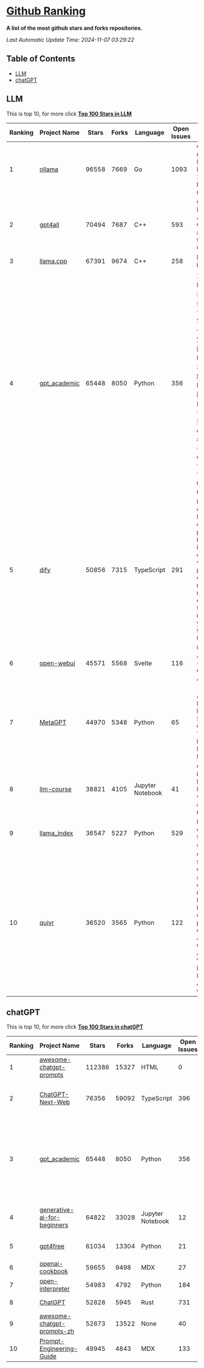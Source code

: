[Github Ranking](./README.md)
==========

**A list of the most github stars and forks repositories.**

*Last Automatic Update Time: 2024-11-07 03:29:22*

## Table of Contents
 * [LLM](#LLM)
 * [chatGPT](#chatGPT)

## LLM

This is top 10, for more click **[Top 100 Stars in LLM](Top100/LLM.md)**

| Ranking | Project Name | Stars | Forks | Language | Open Issues | Description | Last Commit |
| ------- | ------------ | ----- | ----- | -------- | ----------- | ----------- | ----------- |
| 1 | [ollama](https://github.com/ollama/ollama) | 96558 | 7669 | Go | 1093 | Get up and running with Llama 3.2, Mistral, Gemma 2, and other large language models. | 2024-11-07T01:12:22Z |
| 2 | [gpt4all](https://github.com/nomic-ai/gpt4all) | 70494 | 7687 | C++ | 593 | GPT4All: Run Local LLMs on Any Device. Open-source and available for commercial use. | 2024-11-06T23:33:26Z |
| 3 | [llama.cpp](https://github.com/ggerganov/llama.cpp) | 67391 | 9674 | C++ | 258 | LLM inference in C/C++ | 2024-11-06T17:53:52Z |
| 4 | [gpt_academic](https://github.com/binary-husky/gpt_academic) | 65448 | 8050 | Python | 356 | 为GPT/GLM等LLM大语言模型提供实用化交互接口，特别优化论文阅读/润色/写作体验，模块化设计，支持自定义快捷按钮&函数插件，支持Python和C++等项目剖析&自译解功能，PDF/LaTex论文翻译&总结功能，支持并行问询多种LLM模型，支持chatglm3等本地模型。接入通义千问, deepseekcoder, 讯飞星火, 文心一言, llama2, rwkv, claude2, moss等。 | 2024-11-05T16:49:49Z |
| 5 | [dify](https://github.com/langgenius/dify) | 50856 | 7315 | TypeScript | 291 | Dify is an open-source LLM app development platform. Dify's intuitive interface combines AI workflow, RAG pipeline, agent capabilities, model management, observability features and more, letting you quickly go from prototype to production. | 2024-11-07T02:40:57Z |
| 6 | [open-webui](https://github.com/open-webui/open-webui) | 45571 | 5568 | Svelte | 116 | User-friendly AI Interface (Supports Ollama, OpenAI API, ...) | 2024-11-06T21:54:28Z |
| 7 | [MetaGPT](https://github.com/geekan/MetaGPT) | 44970 | 5348 | Python | 65 | 🌟 The Multi-Agent Framework: First AI Software Company, Towards Natural Language Programming | 2024-11-06T08:49:48Z |
| 8 | [llm-course](https://github.com/mlabonne/llm-course) | 38821 | 4105 | Jupyter Notebook | 41 | Course to get into Large Language Models (LLMs) with roadmaps and Colab notebooks. | 2024-07-28T22:17:43Z |
| 9 | [llama_index](https://github.com/run-llama/llama_index) | 36547 | 5227 | Python | 529 | LlamaIndex is a data framework for your LLM applications | 2024-11-06T21:20:35Z |
| 10 | [quivr](https://github.com/QuivrHQ/quivr) | 36520 | 3565 | Python | 122 | Opiniated RAG for integrating GenAI in your apps 🧠   Focus on your product rather than the RAG. Easy integration in existing products with customisation!  Any LLM: GPT4, Groq, Llama. Any Vectorstore: PGVector, Faiss. Any Files. Anyway you want.  | 2024-11-01T15:17:14Z |


## chatGPT

This is top 10, for more click **[Top 100 Stars in chatGPT](Top100/chatGPT.md)**

| Ranking | Project Name | Stars | Forks | Language | Open Issues | Description | Last Commit |
| ------- | ------------ | ----- | ----- | -------- | ----------- | ----------- | ----------- |
| 1 | [awesome-chatgpt-prompts](https://github.com/f/awesome-chatgpt-prompts) | 112386 | 15327 | HTML | 0 | This repo includes ChatGPT prompt curation to use ChatGPT better. | 2024-09-26T13:36:47Z |
| 2 | [ChatGPT-Next-Web](https://github.com/ChatGPTNextWeb/ChatGPT-Next-Web) | 76356 | 59092 | TypeScript | 396 | A cross-platform ChatGPT/Gemini UI (Web / PWA / Linux / Win / MacOS). 一键拥有你自己的跨平台 ChatGPT/Gemini 应用。 | 2024-11-06T12:33:51Z |
| 3 | [gpt_academic](https://github.com/binary-husky/gpt_academic) | 65448 | 8050 | Python | 356 | 为GPT/GLM等LLM大语言模型提供实用化交互接口，特别优化论文阅读/润色/写作体验，模块化设计，支持自定义快捷按钮&函数插件，支持Python和C++等项目剖析&自译解功能，PDF/LaTex论文翻译&总结功能，支持并行问询多种LLM模型，支持chatglm3等本地模型。接入通义千问, deepseekcoder, 讯飞星火, 文心一言, llama2, rwkv, claude2, moss等。 | 2024-11-05T16:49:49Z |
| 4 | [generative-ai-for-beginners](https://github.com/microsoft/generative-ai-for-beginners) | 64822 | 33028 | Jupyter Notebook | 12 | 21 Lessons, Get Started Building with Generative AI  🔗 https://microsoft.github.io/generative-ai-for-beginners/ | 2024-10-15T11:02:46Z |
| 5 | [gpt4free](https://github.com/xtekky/gpt4free) | 61034 | 13304 | Python | 21 | The official gpt4free repository \| various collection of powerful language models | 2024-10-30T08:59:27Z |
| 6 | [openai-cookbook](https://github.com/openai/openai-cookbook) | 59655 | 9498 | MDX | 27 | Examples and guides for using the OpenAI API | 2024-11-07T02:28:18Z |
| 7 | [open-interpreter](https://github.com/OpenInterpreter/open-interpreter) | 54983 | 4792 | Python | 184 | A natural language interface for computers | 2024-11-07T02:02:54Z |
| 8 | [ChatGPT](https://github.com/lencx/ChatGPT) | 52828 | 5945 | Rust | 731 | 🔮 ChatGPT Desktop Application (Mac, Windows and Linux) | 2024-08-29T17:58:11Z |
| 9 | [awesome-chatgpt-prompts-zh](https://github.com/PlexPt/awesome-chatgpt-prompts-zh) | 52673 | 13522 | None | 40 | ChatGPT 中文调教指南。各种场景使用指南。学习怎么让它听你的话。 | 2024-07-30T11:43:23Z |
| 10 | [Prompt-Engineering-Guide](https://github.com/dair-ai/Prompt-Engineering-Guide) | 49945 | 4843 | MDX | 133 | 🐙 Guides, papers, lecture, notebooks and resources for prompt engineering | 2024-10-28T04:57:30Z |

